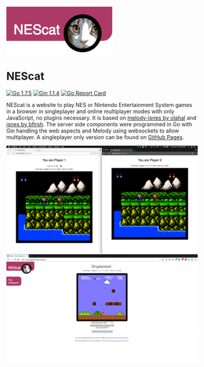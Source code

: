 ![Logo](logo.png)
# NEScat

[![Go 1.7.5](https://img.shields.io/badge/Go-1.7.5-brightgreen.svg)](https://golang.org/doc/devel/release.html) [![Gin 1.1.4](https://img.shields.io/badge/Gin-1.1.4-brightgreen.svg)](https://golang.org/doc/devel/release.html) [![Go Report Card](https://goreportcard.com/badge/github.com/g-g-g/nescat)](https://goreportcard.com/report/github.com/g-g-g/nescat)

NEScat is a website to play NES or Nintendo Entertainment System games in a browser in singleplayer and online multiplayer modes with only JavaScript, no plugins necessary. It is based on [melody-jsnes by olahal](https://github.com/olahol/melody-jsnes) and [jsnes by bfirsh](https://github.com/bfirsh/jsnes). The server side components were programmed in Go with Gin handling the web aspects and Melody using websockets to allow multiplayer. A singleplayer only version can be found on [GitHub Pages](https://gg2001.github.io/nescat/).

![Screenshot 1](screenshot1.png)
![Screenshot 2](screenshot2.png)
